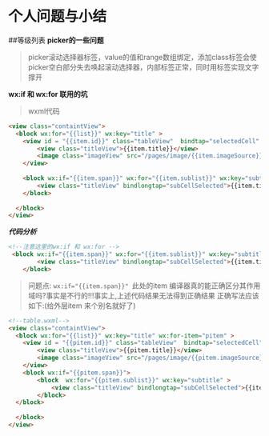 # 个人问题与小结
##等级列表
**picker的一些问题**
> picker滚动选择器标签，value的值和range数组绑定，添加class标签会使picker空白部分失去唤起滚动选择器，内部标签正常，同时用<text>标签实现文字撑开

**wx:if  和 wx:for 联用的坑**
>wxml代码
```html
<view class="containtView">
  <block wx:for="{{list}}" wx:key="title" > 
    <view id = "{{item.id}}" class="tableView"  bindtap="selectedCell" >
        <view class="titleView">{{item.title}}</view>
        <image class="imageView" src="/pages/image/{{item.imageSource}}" mode="scaleToFill"></image>
    </view>
     
    <block wx:if="{{item.span}}" wx:for="{{item.sublist}}" wx:key="subtitle" >
        <view class="titleView" bindlongtap="subCellSelected">{{item.title}}</view>
    </block>
   
  </block>
</view>
```
***代码分析***
```html
<!--注意这里的wx:if 和 wx:for -->
 <block wx:if="{{item.span}}" wx:for="{{item.sublist}}" wx:key="subtitle" >
        <view class="titleView" bindlongtap="subCellSelected">{{item.title}}</view>
    </block>
```
>问题点: ```wx:if="{{item.span}}" ```此处的item  编译器真的能正确区分其作用域吗?事实是不行的!!!事实上,上述代码结果无法得到正确结果
正确写法应该如下:(给外层item  来个别名就好了)
```html
<!--table.wxml-->
<view class="containtView">
  <block wx:for="{{list}}" wx:key="title" wx:for-item="pitem" > 
    <view id = "{{pitem.id}}" class="tableView"  bindtap="selectedCell"  >
        <view class="titleView">{{pitem.title}}</view>
        <image class="imageView" src="/pages/image/{{pitem.imageSource}}" mode="scaleToFill"></image>
    </view>
    <block wx:if="{{pitem.span}}">
        <block  wx:for="{{pitem.sublist}}" wx:key="subtitle" >
            <view class="titleView" bindlongtap="subCellSelected">{{item.title}}</view>
        </block>
  </block>
   
  </block>
</view>
```